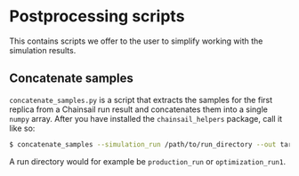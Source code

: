 # Postprocessing scripts
This contains scripts we offer to the user to simplify working with the simulation results.

## Concatenate samples
`concatenate_samples.py` is a script that extracts the samples for the first replica from a Chainsail run result and concatenates them into a single `numpy` array.
After you have installed the `chainsail_helpers` package, call it like so:
```bash
$ concatenate_samples --simulation_run /path/to/run_directory --out target_samples.npy
```
A run directory would for example be `production_run` or `optimization_run1`.
